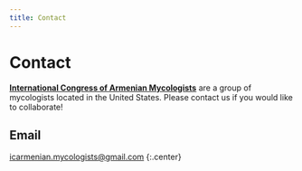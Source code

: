 ```yaml
---
title: Contact
---
```


# <i class="fas fa-envelope"></i>Contact

[**International Congress of Armenian Mycologists**](https://ICArmenian-Mycologists.github.io/lab-website-template/) are a group of mycologists located in the United States. Please contact us if you would like to collaborate!

## Email

[icarmenian.mycologists@gmail.com](mailto:icarmenian.mycologists@gmail.com)
{:.center}
